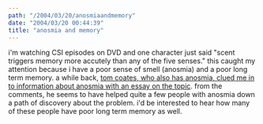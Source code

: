 ```yaml
---
path: "/2004/03/20/anosmiaandmemory" 
date: "2004/03/20 00:44:39" 
title: "anosmia and memory" 
---
```

i'm watching CSI episodes on DVD and one character just said "scent triggers memory more accutely than any of the five senses." this caught my attention because i have a poor sense of smell (anosmia) and a poor long term memory. a while back, <a href="http://www.plasticbag.org/archives/2003/02/on_people_who_cant_smell.shtml">tom coates, who also has anosmia, clued me in to information about anosmia with an essay on the topic</a>. from the comments, he seems to have helped quite a few people with anosmia down a path of discovery about the problem. i'd be interested to hear how many of these people have poor long term memory as well.